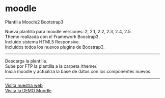 moodle
======

Plantilla Moodle2 Bootstrap3<br>

Nueva plantilla para moodle versiones: 2, 2.1, 2.2, 2.3, 2.4, 2.5.<br>
Theme realizada con el Framework Boostrap3.<br>
Incluido sistema HTML5 Responsive.<br>
Incluidos todos los nuevos plugins de Boostrap3.<br>

----
Descarga la plantilla.<br>
Sube por FTP la plantilla a la carpeta /theme/.<br>
Inicia moodle y actualiza la base de datos con los componentes nuevos.<br>


----
<a href="http://lmgarrido.co.nf">Visita nuestra web</a><br>
<a href="http://lmgarrido.co.nf/moodle/">Visita la DEMO Moodle</a>
